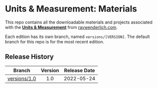 # Units & Measurement: Materials

This repo contains all the downloadable materials and projects associated with the **[Units & Measurement](https://www.raywenderlich.com/20656790-units-measurement-in-ios)** from [raywenderlich.com](https://www.raywenderlich.com).

Each edition has its own branch, named `versions/[VERSION]`. The default branch for this repo is for the most recent edition.

## Release History

| Branch                                                                                  | Version | Release Date |
| --------------------------------------------------------------------------------------- |:-------:|:------------:|
| [versions/1.0](https://github.com/raywenderlich/video-umi-materials/tree/versions/1.0) | 1.0     | 2022-05-24   |
